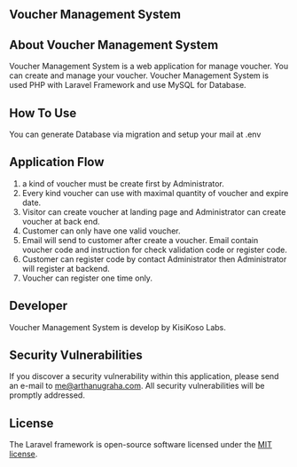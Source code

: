 
## Voucher Management System

## About Voucher Management System

Voucher Management System is a web application for manage voucher. You can create and manage your voucher.
Voucher Management System is used PHP with Laravel Framework and use MySQL for Database.

## How To Use
You can generate Database via migration and setup your mail at .env

## Application Flow
1. a kind of voucher must be create first by Administrator.
2. Every kind voucher can use with maximal quantity of voucher and expire date.
3. Visitor can create voucher at landing page and Administrator can create voucher at back end.
4. Customer can only have one  valid voucher.
5. Email will send to customer after create a voucher. Email contain voucher code and instruction for check validation code or register code.
6. Customer can register code by contact Administrator then Administrator will register at backend.
7. Voucher can register one time only.

## Developer

Voucher Management System is develop by KisiKoso Labs.

## Security Vulnerabilities

If you discover a security vulnerability within this application, please send an e-mail to [me@arthanugraha.com](mailto:me@arthanugraha.com). All security vulnerabilities will be promptly addressed.

## License

The Laravel framework is open-source software licensed under the [MIT license](https://opensource.org/licenses/MIT).
